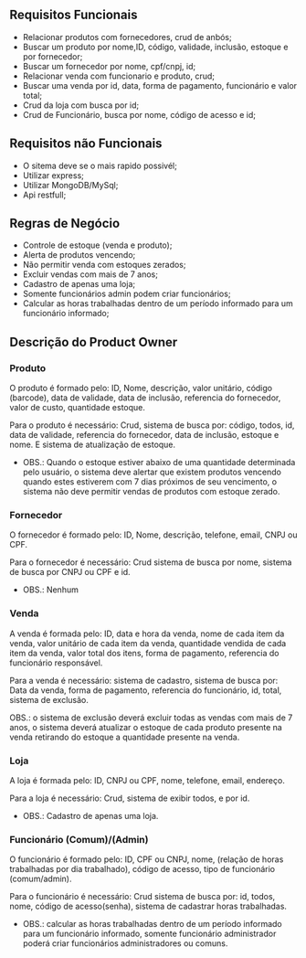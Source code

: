 ## Requisitos Funcionais

- Relacionar produtos com fornecedores, crud de anbós;
- Buscar um produto por nome,ID, código, validade, inclusão, estoque e por fornecedor;
- Buscar um fornecedor por nome, cpf/cnpj, id;
- Relacionar venda com funcionario e produto, crud;
- Buscar uma venda por id, data, forma de pagamento, funcionário e valor total;
- Crud da loja com busca por id;
- Crud de Funcionário, busca por nome, código de acesso e id;

## Requisitos não Funcionais

- O sitema deve se o mais rapido possivél;
- Utilizar express;
- Utilizar MongoDB/MySql;
- Api restfull;

## Regras de Negócio

- Controle de estoque (venda e produto);
- Alerta de produtos vencendo;
- Não permitir venda com estoques zerados;
- Excluir vendas com mais de 7 anos;
- Cadastro de apenas uma loja;
- Somente funcionários admin podem criar funcionários;
- Calcular as horas trabalhadas dentro de um período informado para um funcionário informado;

## Descrição do Product Owner

### Produto

O produto é formado pelo: ID, Nome, descrição, valor unitário, código (barcode), data de validade, data de inclusão, referencia do fornecedor, valor de custo, quantidade estoque.

Para o produto é necessário: Crud, sistema de busca por: código, todos, id, data de validade, referencia do fornecedor, data de inclusão, estoque e nome. E sistema de atualização de estoque.

- OBS.: Quando o estoque estiver abaixo de uma quantidade determinada pelo usuário, o sistema deve alertar que existem produtos vencendo quando estes estiverem com 7 dias próximos de seu vencimento, o sistema não deve permitir vendas de produtos com estoque zerado.

### Fornecedor

O fornecedor é formado pelo: ID, Nome, descrição, telefone, email, CNPJ ou CPF.

Para o fornecedor é necessário: Crud sistema de busca por nome, sistema de busca por CNPJ ou CPF e id.

- OBS.: Nenhum

### Venda

A venda é formada pelo: ID, data e hora da venda, nome de cada item da venda, valor unitário de cada item da venda, quantidade vendida de cada item da venda, valor total dos itens, forma de pagamento, referencia do funcionário responsável.

Para a venda é necessário: sistema de cadastro, sistema de busca por: Data da venda, forma de pagamento, referencia do funcionário, id, total, sistema de exclusão.

OBS.: o sistema de exclusão deverá excluir todas as vendas com mais de 7 anos, o sistema deverá atualizar o estoque de cada produto presente na venda retirando do estoque a quantidade presente na venda.

### Loja

A loja é formada pelo: ID, CNPJ ou CPF, nome, telefone, email, endereço.

Para a loja é necessário: Crud, sistema de exibir todos, e por id.

- OBS.: Cadastro de apenas uma loja.

### Funcionário (Comum)/(Admin)

O funcionário é formado pelo: ID, CPF ou CNPJ, nome, (relação de horas trabalhadas por dia trabalhado), código de acesso, tipo de funcionário (comum/admin).

Para o funcionário é necessário: Crud sistema de busca por: id, todos, nome, código de acesso(senha), sistema de cadastrar horas trabalhadas.

- OBS.: calcular as horas trabalhadas dentro de um período informado para um funcionário informado, somente funcionário administrador poderá criar funcionários administradores ou comuns.
